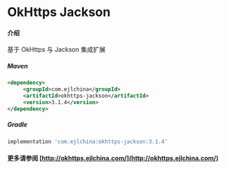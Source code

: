# OkHttps Jackson

#### 介绍

基于 OkHttps 与 Jackson 集成扩展


##### Maven

```xml
<dependency>
     <groupId>com.ejlchina</groupId>
     <artifactId>okhttps-jackson</artifactId>
     <version>3.1.4</version>
</dependency>
```

##### Gradle

```groovy
implementation 'com.ejlchina:okhttps-jackson:3.1.4'
```

#### 更多请参阅 [http://okhttps.ejlchina.com/](http://okhttps.ejlchina.com/)
